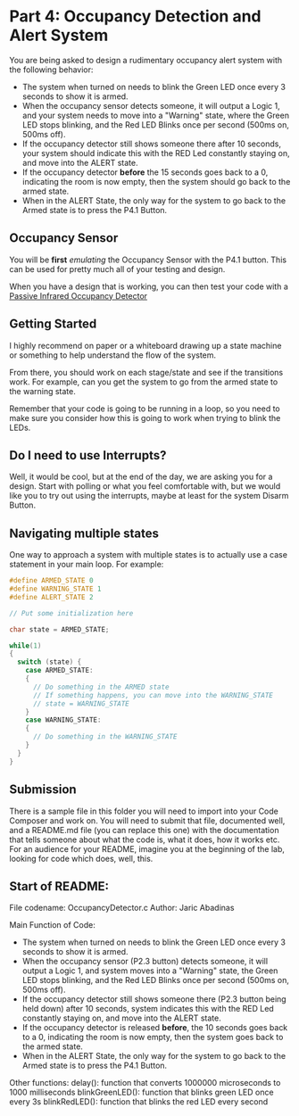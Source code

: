 # Part 4: Occupancy Detection and Alert System
You are being asked to design a rudimentary occupancy alert system with the following behavior:
- The system when turned on needs to blink the Green LED once every 3 seconds to show it is armed.
- When the occupancy sensor detects someone, it will output a Logic 1, and your system needs to move into a "Warning" state, where the Green LED stops blinking, and the Red LED Blinks once per second (500ms on, 500ms off).
- If the occupancy detector still shows someone there after 10 seconds, your system should indicate this with the RED Led constantly staying on, and move into the ALERT state.
- If the occupancy detector **before** the 15 seconds goes back to a 0, indicating the room is now empty, then the system should go back to the armed state.
- When in the ALERT State, the only way for the system to go back to the Armed state is to press the P4.1 Button.

## Occupancy Sensor
You will be **first** *emulating* the Occupancy Sensor with the P4.1 button. This can be used for pretty much all of your testing and design.

When you have a design that is working, you can then test your code with a [Passive Infrared Occupancy Detector](https://www.amazon.com/DIYmall-HC-SR501-Motion-Infrared-Arduino/dp/B012ZZ4LPM)

## Getting Started
I highly recommend on paper or a whiteboard drawing up a state machine or something to help understand the flow of the system.

From there, you should work on each stage/state and see if the transitions work. For example, can you get the system to go from the armed state to the warning state.

Remember that your code is going to be running in a loop, so you need to make sure you consider how this is going to work when trying to blink the LEDs.

## Do I need to use Interrupts?
Well, it would be cool, but at the end of the day, we are asking you for a design. Start with polling or what you feel comfortable with, but we would like you to try out using the interrupts, maybe at least for the system Disarm Button.

## Navigating multiple states
One way to approach a system with multiple states is to actually use a case statement in your main loop. For example:
```c
#define ARMED_STATE 0
#define WARNING_STATE 1
#define ALERT_STATE 2

// Put some initialization here

char state = ARMED_STATE;

while(1)
{
  switch (state) {
    case ARMED_STATE:
    {
      // Do something in the ARMED state
      // If something happens, you can move into the WARNING_STATE
      // state = WARNING_STATE
    }
    case WARNING_STATE:
    {
      // Do something in the WARNING_STATE
    }
  }
}
```

## Submission
There is a sample file in this folder you will need to import into your Code Composer and work on. You will need to submit that file, documented well, and a README.md file (you can replace this one) with the documentation that tells someone about what the code is, what it does, how it works etc. For an audience for your README, imagine you at the beginning of the lab, looking for code which does, well, this. 

## Start of README:
File codename: OccupancyDetector.c
Author: Jaric Abadinas

Main Function of Code:
- The system when turned on needs to blink the Green LED once every 3 seconds to show it is armed.
- When the occupancy sensor (P2.3 button) detects someone, it will output a Logic 1, and system moves into a "Warning" state, the Green LED stops blinking, and the Red LED Blinks once per second (500ms on, 500ms off).
- If the occupancy detector still shows someone there (P2.3 button being held down) after 10 seconds, system indicates this with the RED Led constantly staying on, and move into the ALERT state.
- If the occupancy detector is released **before**, the 10 seconds goes back to a 0, indicating the room is now empty, then the system goes back to the armed state.
- When in the ALERT State, the only way for the system to go back to the Armed state is to press the P4.1 Button.

Other functions:
delay(): function that converts 1000000 microseconds to 1000 milliseconds
blinkGreenLED(): function that blinks green LED once every 3s
blinkRedLED(): function that blinks the red LED every second
